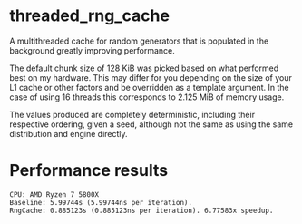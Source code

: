# threaded_rng_cache

A multithreaded cache for random generators that is populated in the background greatly improving performance.

The default chunk size of 128 KiB was picked based on what performed best on my hardware. This may differ for you depending on the size of your L1 cache or other factors and be overridden as a template argument. In the case of using 16 threads this corresponds to 2.125 MiB of memory usage.

The values produced are completely deterministic, including their respective ordering, given a seed, although not the same as using the same distribution and engine directly.

# Performance results

    CPU: AMD Ryzen 7 5800X
    Baseline: 5.99744s (5.99744ns per iteration).
    RngCache: 0.885123s (0.885123ns per iteration). 6.77583x speedup.
